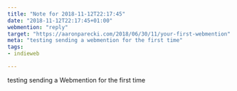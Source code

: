 ```yaml
---
title: "Note for 2018-11-12T22:17:45"
date: "2018-11-12T22:17:45+01:00"
webmention: "reply"
target: "https://aaronparecki.com/2018/06/30/11/your-first-webmention"
meta: "testing sending a webmention for the first time"
tags:
- indieweb

---
```

testing sending a Webmention for the first time
